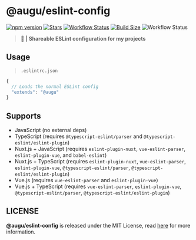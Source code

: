# @augu/eslint-config
[![npm version](https://badge.fury.io/js/%40augu%2Feslint-config.svg)](https://badge.fury.io/js/%40augu%2Feslint-config) [![Stars](https://img.shields.io/github/stars/auguwu/eslint-config)](https://github.com/auguwu/eslint-config) [![Workflow Status](https://github.com/auguwu/eslint-config/workflows/ESLint%20-%20Testing/badge.svg)](https://github.com/auguwu/eslint-config/tree/master/.github/workflows) [![Build Size](https://img.shields.io/bundlephobia/min/@augu/eslint-config?style=flat-square)](https://github.com/auguwu/eslint-config) ![Workflow Status](https://github.com/auguwu/eslint-config/workflows/ESLint/badge.svg)

> :scroll: **| Shareable ESLint configuration for my projects**

## Usage
> `.eslintrc.json`

```js
{
  // Loads the normal ESLint config
  "extends": "@augu"
}
```

## Supports
- JavaScript (no external deps)
- TypeScript (requires `@typescript-eslint/parser` and `@typescript-eslint/eslint-plugin`)
- Nuxt.js + JavaScript (requires `eslint-plugin-nuxt`, `vue-eslint-parser`, `eslint-plugin-vue`, and `babel-eslint`)
- Nuxt.js + TypeScript (requires `eslint-plugin-nuxt`, `vue-eslint-parser`, `eslint-plugin-vue`, `@typescript-eslint/parser`, `@typescript-eslint/eslint-plugin`)
- Vue.js (requires `vue-eslint-parser` and `eslint-plugin-vue`)
- Vue.js + TypeScript (requires `vue-eslint-parser`, `eslint-plugin-vue`, `@typescript-eslint/parser`, `@typescript-eslint/eslint-plugin`)

## LICENSE
**@augu/eslint-config** is released under the MIT License, read [here](/LICENSE) for more information.